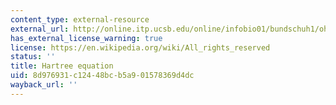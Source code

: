 ```yaml
---
content_type: external-resource
external_url: http://online.itp.ucsb.edu/online/infobio01/bundschuh1/oh/115.html
has_external_license_warning: true
license: https://en.wikipedia.org/wiki/All_rights_reserved
status: ''
title: Hartree equation
uid: 8d976931-c124-48bc-b5a9-01578369d4dc
wayback_url: ''
---
```

